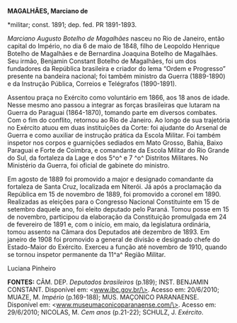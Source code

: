 **MAGALHÃES, Marciano de**

\*militar; const. 1891; dep. fed. PR 1891-1893.

*Marciano Augusto Botelho de Magalhães* nasceu no Rio de Janeiro, então
capital do Império, no dia 6 de maio de 1848, filho de Leopoldo Henrique
Botelho de Magalhães e de Bernardina Joaquina Botelho de Magalhães. Seu
irmão, Benjamin Constant Botelho de Magalhães, foi um dos fundadores da
República brasileira e criador do lema “Ordem e Progresso” presente na
bandeira nacional; foi também ministro da Guerra (1889-1890) e da
Instrução Pública, Correios e Telégrafos (1890-1891).

Assentou praça no Exército como voluntário em 1866, aos 18 anos de
idade. Nesse mesmo ano passou a integrar as forças brasileiras que
lutaram na Guerra do Paraguai (1864-1870), tomando parte em diversos
combates. Com o fim do conflito, retornou ao Rio de Janeiro. Ao longo de
sua trajetória no Exército atuou em duas instituições da Corte: foi
ajudante do Arsenal de Guerra e como auxiliar de instrução prática da
Escola Militar. Foi também inspetor nos corpos e guarnições sediados em
Mato Grosso, Bahia, Baixo Paraguai e Forte de Coimbra, e comandante da
Escola Militar do Rio Grande do Sul, da fortaleza da Lage e dos 5^o^ e 7
^o^ Distritos Militares. No Ministério da Guerra, foi oficial de
gabinete do ministro.

Em agosto de 1889 foi promovido a major e designado comandante da
fortaleza de Santa Cruz, localizada em Niterói. Já após a proclamação da
República em 15 de novembro de 1889, foi promovido a coronel em 1890.
Realizadas as eleições para o Congresso Nacional Constituinte em 15 de
setembro daquele ano, foi eleito deputado pelo Paraná. Tomou posse em 15
de novembro, participou da elaboração da Constituição promulgada em 24
de fevereiro de 1891 e, com o início, em maio, da legislatura ordinária,
tomou assento na Câmara dos Deputados até dezembro de 1893. Em janeiro
de 1908 foi promovido a general de divisão e designado chefe do
Estado-Maior do Exército. Exerceu a função até novembro de 1910, quando
se tornou inspetor permanente da 11^a^ Região Militar.

Luciana Pinheiro

**FONTES:** CÂM. DEP. *Deputados brasileiros* (p.189); INST. BENJAMIN
CONSTANT. Disponível em: \<www.ibc.gov.br/\>. Acesso em: 20/6/2010;
MUAZE, M. *Império* (p.169-188); MUS. MAÇONICO PARANAENSE. Disponível
em: \<www.museumaconicoparanaense.com/\>. Acesso em: 29/6/2010; NICOLAS,
M. *Cem anos* (p.21-22); SCHULZ, J. *Exército*.
